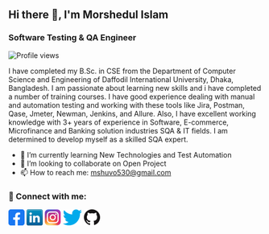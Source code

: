 ## Hi there 👋, I'm Morshedul Islam 
### Software Testing & QA Engineer

![Profile views](https://gpvc.arturio.dev/Morshedul530)  
 

I have completed my B.Sc. in CSE from the Department of Computer Science and Engineering of Daffodil International University, Dhaka, Bangladesh. I am passionate about learning new skills and i have completed a number of training courses. I have good experience dealing with manual and automation testing and working with these tools like  Jira, Postman, Qase, Jmeter, Newman, Jenkins, and Allure. Also, I have excellent working knowledge with 3+ years of experience in Software, E-commerce, Microfinance and Banking solution industries SQA & IT fields. I am determined to develop myself as a skilled SQA expert. 

- 🌱 I’m currently learning New Technologies and Test Automation 
- 👯 I’m looking to collaborate on Open Project 
- 📫 How to reach me: mshuvo530@gmail.com 


### 🤝 Connect with me:
  
[![Facebook](icons/facebook.png)](https://www.facebook.com/morsheduli/)
[![LinkedIn](icons/linkedin.png)](https://www.linkedin.com/in/morshedulshuvo/)
[![Instagram](icons/instagram.png)](https://www.instagram.com/morshedulshuvo/)
[![Twitter](icons/twitter.png)](https://twitter.com/MorshedulShuvo)
[![GitHub](icons/github.png)]([[https://github.com/Morshedul530])
